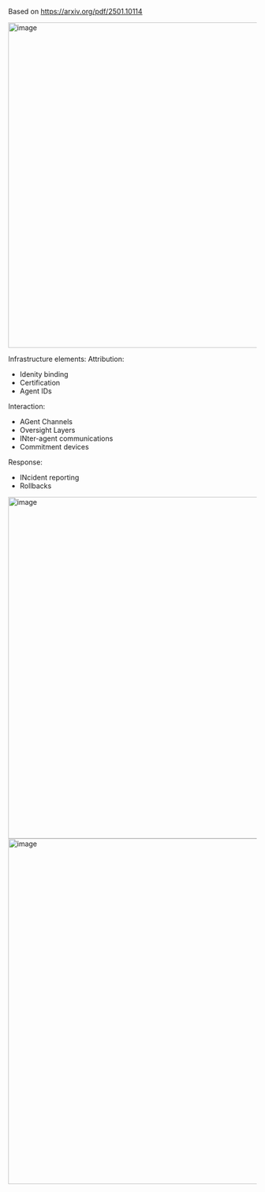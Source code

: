 Based on 
https://arxiv.org/pdf/2501.10114

<img width="659" alt="image" src="https://github.com/user-attachments/assets/bb98195b-edc9-41d8-9e93-061d2348ecdb" />

Infrastructure elements:
Attribution:
* Idenity binding
* Certification
* Agent IDs

Interaction:
* AGent Channels
* Oversight Layers
* INter-agent communications
* Commitment devices

Response:
* INcident reporting
* Rollbacks

<img width="692" alt="image" src="https://github.com/user-attachments/assets/e2c54f93-a32e-4821-bb1c-e81462237e98" />


<img width="700" alt="image" src="https://github.com/user-attachments/assets/04d55506-051e-4d12-97a2-5cf55da7ed9b" />

